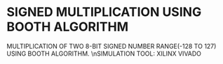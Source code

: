 # SIGNED MULTIPLICATION USING BOOTH ALGORITHM
 MULTIPLICATION OF TWO 8-BIT SIGNED NUMBER RANGE(-128 TO 127) USING BOOTH ALGORITHM.
 \nSIMULATION TOOL: XILINX VIVADO

